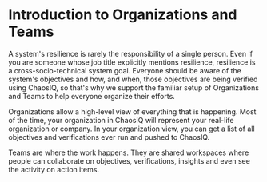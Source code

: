 # Introduction to Organizations and Teams

A system's resilience is rarely the responsibility of a single person. Even if you are someone whose job title explicitly mentions resilience, resilience is a cross-socio-technical system goal. Everyone should be aware of the system's objectives and how, and when,  those objectives are being verified using ChaosIQ, so that's why we support the familiar setup of Organizations and Teams to help everyone organize their efforts.

Organizations allow a high-level view of everything that is happening. Most of the time, your organization in ChaosIQ will represent your real-life organization or company. In your organization view, you can get a list of all objectives and verifications ever run and pushed to ChaosIQ.

Teams are where the work happens. They are shared workspaces where people can collaborate on objectives, verifications, insights and even see the activity on action items.

